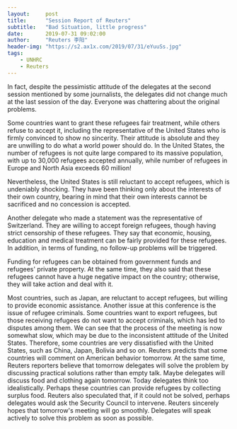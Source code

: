 ```yaml
---
layout:     post
title:      "Session Report of Reuters"
subtitle:   "Bad Situation, little progress"
date:       2019-07-31 09:02:00
author:     "Reuters 李阳"
header-img: "https://s2.ax1x.com/2019/07/31/eYuuSs.jpg"
tags:
    - UNHRC
    - Reuters
---
```


In fact, despite the pessimistic attitude of the delegates at the second session mentioned by some journalists, the delegates did not change much at the last session of the day. Everyone was chattering about the original problems.   

Some countries want to grant these refugees fair treatment, while others refuse to accept it, including the representative of the United States who is firmly convinced to show no sincerity. Their attitude is absolute and they are unwilling to do what a world power should do. In the United States, the number of refugees is not quite large compared to its massive population, with up to 30,000 refugees accepted annually, while number of refugees in Europe and North Asia exceeds 60 million!   

Nevertheless, the United States is still reluctant to accept refugees, which is undeniably shocking. They have been thinking only about the interests of their own country, bearing in mind that their own interests cannot be sacrificed and no concession is accepted.   

Another delegate who made a statement was the representative of Switzerland. They are willing to accept foreign refugees, though having strict censorship of these refugees. They say that economic, housing, education and medical treatment can be fairly provided for these refugees. In addition, in terms of funding, no follow-up problems will be triggered.   

Funding for refugees can be obtained from government funds and refugees' private property. At the same time, they also said that these refugees cannot have a huge negative impact on the country; otherwise, they will take action and deal with it.   

Most countries, such as Japan, are reluctant to accept refugees, but willing to provide economic assistance. Another issue at this conference is the issue of refugee criminals. Some countries want to export refugees, but those receiving refugees do not want to accept criminals, which has led to disputes among them. We can see that the process of the meeting is now somewhat slow, which may be due to the inconsistent attitude of the United States. Therefore, some countries are very dissatisfied with the United States, such as China, Japan, Bolivia and so on. Reuters predicts that some countries will comment on American behavior tomorrow. At the same time, Reuters reporters believe that tomorrow delegates will solve the problem by discussing practical solutions rather than empty talk. Maybe delegates will discuss food and clothing again tomorrow. Today delegates think too idealistically. Perhaps these countries can provide refugees by collecting surplus food. Reuters also speculated that, if it could not be solved, perhaps delegates would ask the Security Council to intervene. Reuters sincerely hopes that tomorrow's meeting will go smoothly. Delegates will speak actively to solve this problem as soon as possible.
	
 
